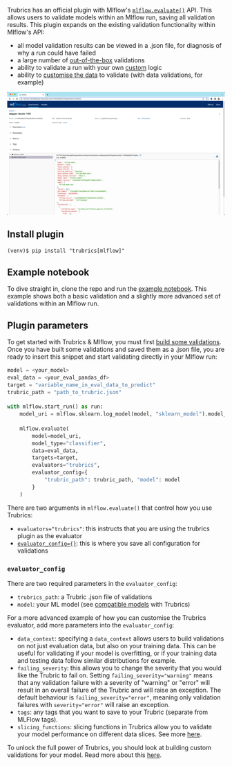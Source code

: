 Trubrics has an official plugin with Mlflow's [`mlflow.evaluate()`](https://www.mlflow.org/docs/latest/python_api/mlflow.html#mlflow.evaluate) API. This allows users to validate models within an Mlflow run, saving all validation results. This plugin expands on the existing validation functionality within Mlflow's API:

- all model validation results can be viewed in a .json file, for diagnosis of why a run could have failed
- a large number of [out-of-the-box](./validations.md) validations 
- ability to validate a run with your own [custom](./custom_validations.md) logic
- ability to [customise the data](./data_context.md) to validate (with data validations, for example)

![](./assets/mlflow_run.png)

## Install plugin
```
(venv)$ pip install "trubrics[mlflow]"
```

## Example notebook
To dive straight in, clone the repo and run the [example notebook](https://github.com/trubrics/trubrics-sdk/blob/main/examples/mlflow/mlflow-trubrics.ipynb). This example shows both a basic validation and a slightly more advanced set of validations within an Mlflow run.

## Plugin parameters
To get started with Trubrics & Mlflow, you must first [build some validations](./index.md#validate-a-model-with-the-modelvalidator). Once you have built some validations and saved them as a .json file, you are ready to insert this snippet and start validating directly in your Mlflow run:

```py
model = <your_model>
eval_data = <your_eval_pandas_df>
target = "variable_name_in_eval_data_to_predict"
trubric_path = "path_to_trubric.json"

with mlflow.start_run() as run:
    model_uri = mlflow.sklearn.log_model(model, "sklearn_model").model_uri

    mlflow.evaluate(
        model=model_uri,
        model_type="classifier",
        data=eval_data,
        targets=target,
        evaluators="trubrics",
        evaluator_config={
            "trubric_path": trubric_path, "model": model
        }
    )
```

There are two arguments in `mlflow.evaluate()` that control how you use Trubrics:

- `evaluators="trubrics"`: this instructs that you are using the trubrics plugin as the evaluator
- [`evaluator_config={}`](#evaluator_config): this is where you save all configuration for validations

### `evaluator_config`
There are two required parameters in the `evaluator_config`:

- `trubrics_path`: a Trubric .json file of validations
- `model`: your ML model (see [compatible models](./models.md) with Trubrics)


For a more advanced example of how you can customise the Trubrics evaluator, add more parameters into the `evaluator_config`:

- `data_context`: specifying a `data_context` allows users to build validations on not just evaluation data, but also on your training data. This can be useful for validating if your model is overfitting, or if your training data and testing data follow similar distributions for example.
- `failing_severity`: this allows you to change the severity that you would like the Trubric to fail on. Setting `failing_severity="warning"` means that any validation failure with a severity of "warning" or "error" will result in an overall failure of the Trubric and will raise an exception. The default behaviour is `failing_severity="error"`, meaning only validation failures with `severity="error"` will raise an exception.
- `tags`: any tags that you want to save to your Trubric (separate from MLFlow tags).
- `slicing_functions`: slicing functions in Trubrics allow you to validate your model performance on different data slices. See more [here](./metrics.md#3-data-slicing-functions).

To unlock the full power of Trubrics, you should look at building custom validations for your model. Read more about this [here](./custom_validations.md).
